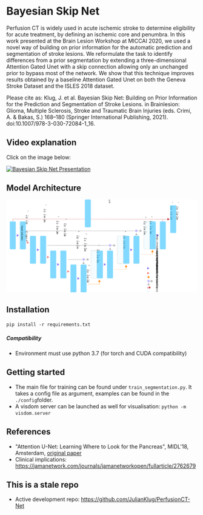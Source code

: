 # Bayesian Skip Net

Perfusion CT is widely used in acute ischemic stroke to determine eligibility for acute treatment, by defining an ischemic core and penumbra. In this work presented at the Brain Lesion Workshop at MICCAI 2020, we used a novel way of building on prior information for the automatic prediction and segmentation of stroke lesions. We reformulate the task to identify differences from a prior segmentation by extending a three-dimensional Attention Gated Unet with a skip connection allowing only an unchanged prior to bypass most of the network. We show that this technique improves results obtained by a baseline Attention Gated Unet on both the Geneva Stroke Dataset and the ISLES 2018 dataset.

Please cite as: Klug, J. et al. Bayesian Skip Net: Building on Prior Information for the Prediction and Segmentation of Stroke Lesions. in Brainlesion: Glioma, Multiple Sclerosis, Stroke and Traumatic Brain Injuries (eds. Crimi, A. & Bakas, S.) 168–180 (Springer International Publishing, 2021). doi:10.1007/978-3-030-72084-1_16.


## Video explanation

Click on the image below:

[![Bayesian Skip Net Presentation](https://img.youtube.com/vi/PbyxpUMV8-w/0.jpg)](https://www.youtube.com/watch?v=PbyxpUMV8-w)

## Model Architecture

![Bayesian Skip Net Architecture](/static/figures/bayesian_skip_net/bayesian_skip_net.svg)

## Installation
`pip install -r requirements.txt`

##### Compatibility

- Environment must use python 3.7 (for torch and CUDA compatibility)

## Getting started

- The main file for training can be found under `train_segmentation.py`. It takes a config file as argument, examples can be found in the `./config`folder. 
- A visdom server can be launched as well for visualisation: `python -m visdom.server`

## References

- "Attention U-Net: Learning Where to Look for the Pancreas", MIDL'18, Amsterdam, [original paper](https://openreview.net/pdf?id=Skft7cijM) <br />
- Clinical implications: https://jamanetwork.com/journals/jamanetworkopen/fullarticle/2762679

## This is a stale repo

- Active development repo: https://github.com/JulianKlug/PerfusionCT-Net
